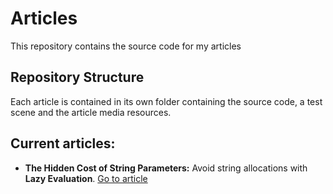 # Articles
This repository contains the source code for my articles

## Repository Structure
Each article is contained in its own folder containing the source code, a test scene and the article media resources.

## Current articles:
  - **The Hidden Cost of String Parameters:** Avoid string allocations with **Lazy Evaluation**. 
    [Go to article](Assets/Logging/README.md)  
